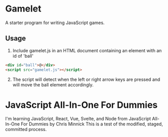 # Gamelet

A starter program for writing JavaScript games.

## Usage

1. Include gamelet.js in an HTML document containing an element with an id of 'ball'

```html
<div id="ball">@</div>
<script src="gamelet.js"></script>
```

2. The script will detect when the left or right arrow
   keys are pressed and will move the ball element accordingly.

# JavaScript All-In-One For Dummies

I'm learning JavaScript, React, Vue, Svelte, and Node
from JavaScript All-In-One For Dummies by Chris Minnick
This is a test of the modified, staged, committed process.
